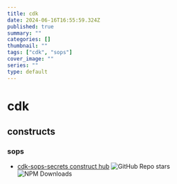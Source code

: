```yaml
---
title: cdk
date: 2024-06-16T16:55:59.324Z
published: true
summary: ""
categories: []
thumbnail: ""
tags: ["cdk", "sops"]
cover_image: ""
series: ""
type: default
---
```


# cdk

## constructs

### sops

- [cdk-sops-secrets construct hub](https://constructs.dev/packages/cdk-sops-secrets)
  ![GitHub Repo stars](https://img.shields.io/github/stars/dbsystel/cdk-sops-secrets)
  ![NPM Downloads](https://img.shields.io/npm/dw/cdk-sops-secrets)
